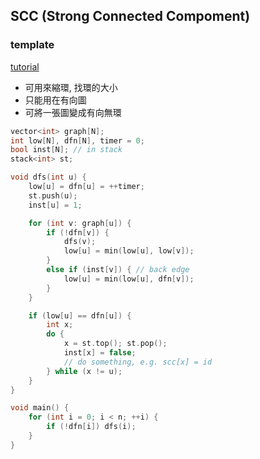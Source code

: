 ## SCC (Strong Connected Compoment)

### template

[tutorial](https://slides.com/sylveon/graph-7#/5)

- 可用來縮環, 找環的大小
- 只能用在有向圖
- 可將一張圖變成有向無環

```cpp
vector<int> graph[N];
int low[N], dfn[N], timer = 0;
bool inst[N]; // in stack
stack<int> st;

void dfs(int u) {
    low[u] = dfn[u] = ++timer;
    st.push(u);
    inst[u] = 1;

    for (int v: graph[u]) {
        if (!dfn[v]) {
            dfs(v);
            low[u] = min(low[u], low[v]);
        }
        else if (inst[v]) { // back edge
            low[u] = min(low[u], dfn[v]);
        }
    }

    if (low[u] == dfn[u]) {
        int x;
        do {
            x = st.top(); st.pop();
            inst[x] = false;
            // do something, e.g. scc[x] = id
        } while (x != u);
    }
}

void main() {
    for (int i = 0; i < n; ++i) {
        if (!dfn[i]) dfs(i);
    }
}
```
